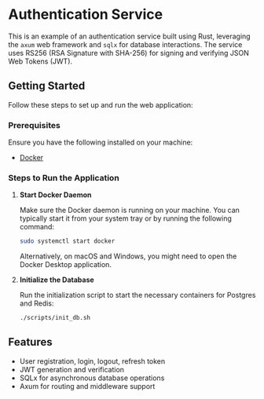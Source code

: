 # Authentication Service

This is an example of an authentication service built using Rust, leveraging the `axum` web framework and `sqlx` for database interactions. The service uses RS256 (RSA Signature with SHA-256) for signing and verifying JSON Web Tokens (JWT).

## Getting Started

Follow these steps to set up and run the web application:

### Prerequisites

Ensure you have the following installed on your machine:
- [Docker](https://docs.docker.com/get-docker/)

### Steps to Run the Application

1. **Start Docker Daemon**

   Make sure the Docker daemon is running on your machine. You can typically start it from your system tray or by running the following command:

   ```sh
   sudo systemctl start docker
   ```

   Alternatively, on macOS and Windows, you might need to open the Docker Desktop application.

2. **Initialize the Database**

   Run the initialization script to start the necessary containers for Postgres and Redis:

   ```sh
   ./scripts/init_db.sh
   ```

## Features

- User registration, login, logout, refresh token
- JWT generation and verification
- SQLx for asynchronous database operations
- Axum for routing and middleware support
